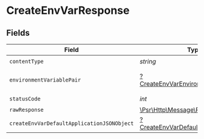 # CreateEnvVarResponse


## Fields

| Field                                                                                                        | Type                                                                                                         | Required                                                                                                     | Description                                                                                                  |
| ------------------------------------------------------------------------------------------------------------ | ------------------------------------------------------------------------------------------------------------ | ------------------------------------------------------------------------------------------------------------ | ------------------------------------------------------------------------------------------------------------ |
| `contentType`                                                                                                | *string*                                                                                                     | :heavy_check_mark:                                                                                           | N/A                                                                                                          |
| `environmentVariablePair`                                                                                    | [?CreateEnvVarEnvironmentVariablePair](../../models/operations/CreateEnvVarEnvironmentVariablePair.md)       | :heavy_minus_sign:                                                                                           | The environment variable.                                                                                    |
| `statusCode`                                                                                                 | *int*                                                                                                        | :heavy_check_mark:                                                                                           | N/A                                                                                                          |
| `rawResponse`                                                                                                | [\Psr\Http\Message\ResponseInterface](https://www.php-fig.org/psr/psr-7/#33-psrhttpmessageresponseinterface) | :heavy_minus_sign:                                                                                           | N/A                                                                                                          |
| `createEnvVarDefaultApplicationJSONObject`                                                                   | [?CreateEnvVarDefaultApplicationJSON](../../models/operations/CreateEnvVarDefaultApplicationJSON.md)         | :heavy_minus_sign:                                                                                           | Error response.                                                                                              |